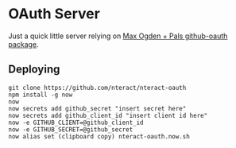 # OAuth Server

Just a quick little server relying on [Max Ogden + Pals github-oauth package](https://www.npmjs.com/package/github-oauth).

## Deploying

```
git clone https://github.com/nteract/nteract-oauth
npm install -g now
now
now secrets add github_secret "insert secret here"
now secrets add github_client_id "insert client id here"
now -e GITHUB_CLIENT=@github_client_id
now -e GITHUB_SECRET=@github_secret
now alias set (clipboard copy) nteract-oauth.now.sh
```

